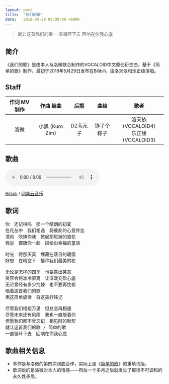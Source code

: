 ```yaml
---
layout: post
title:  "我们的歌"
date:	2018-05-29 00:00:00 +0800
---
```


>  就让这首我们的歌 一直循环下去 回响在你我心底

## 简介

《我们的歌》是由本人与洛微联合制作的VOCALOID中文原创衍生曲，基于《简单的歌》制作。最初于2018年5月29日发布在Bilibili，由洛天依和乐正绫演唱。

## Staff

| 作词 MV制作 | 作曲 编曲 | 后期 | 曲绘 | 歌者 |
| :--: | :--: | :--: | :--: | :--: |
| 洛微 | 小黑 (Kuro Zim) | DZ韦元子 | 铮了个粽子 | 洛天依 (VOCALOID4)<br>乐正绫 (VOCALOID3) |

## 歌曲

<audio controls>
	<source src="/assets/audio/collab04.mp3" type="audio/mp3">
</audio>

[Bilibili](https://www.bilibili.com/video/av24077110?p=1) / [网易云音乐](https://music.163.com/song?id=1985821598)

## 歌词

<pre>
你　还记得吗　那一个晴朗的初夏
在花丛中　我们相遇　将彼此的心意传达
清风　吹拂你我　掀起那斑斓的浪花
我说　要跟你一起　描绘出幸福的童话

时光　将那天真　埋藏在落日的暖霞
好想　在晴空下　播种我们最美的花

无论是怎样的四季　也要露出笑意
笑容会将冰冷驱离　让温暖充盈心底
无论曾经有多少荆棘　也不要再忧郁
唱着这首我们的歌
用这简单旋律　将这美好铭记

尽管我们相距万里　但总会再相遇
尽管未来还有风雨　我也一直陪着你
但愿我们都不曾忘记　相见时的默契
就让这首我们的歌 / 简单的歌
一直循环下去　回响在你我心底
</pre>

## 歌曲相关信息

* 本作是与洛微的第四次词曲合作，实际上是《[简单的歌](/2018/04/12/song04.html)》的重填词版。
* 歌词说的是洛微对本人的情感——然后一个多月之后就发生了那场不可调和的永久性矛盾。